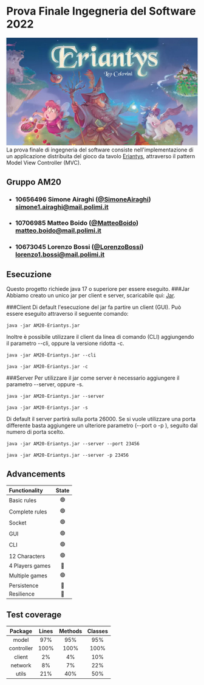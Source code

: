 # Prova Finale Ingegneria del Software 2022
![alt text](src/main/resources/Images/Eriantys-Header.jpg)
La prova finale di ingegneria del software consiste nell'implementazione 
di un applicazione distribuita del gioco da tavolo [Eriantys](https://www.craniocreations.it/prodotto/eriantys/), 
attraverso il pattern Model View Controller (MVC). 
## Gruppo AM20

- ###   10656496    Simone Airaghi ([@SimoneAiraghi](https://github.com/SimoneAiraghi))<br>simone1.airaghi@mail.polimi.it
- ###   10706985    Matteo Boido ([@MatteoBoido](https://github.com/MatteoBoido))<br>matteo.boido@mail.polimi.it
- ###   10673045    Lorenzo Bossi ([@LorenzoBossi](https://github.com/LorenzoBossi))<br>lorenzo1.bossi@mail.polimi.it

## Esecuzione
Questo progetto richiede java 17 o superiore per essere eseguito.
###Jar
Abbiamo creato un unico jar per client e server, scaricabile qui: [Jar](https://github.com/LorenzoBossi/..).

###Client
Di default l'esecuzione del jar fa partire un client (GUI).
Può essere eseguito attraverso il seguente comando:
```
java -jar AM20-Eriantys.jar
```
Inoltre è possibile utilizzare il client da linea di comando (CLI) aggiungendo 
il parametro --cli, oppure la versione ridotta -c.
```
java -jar AM20-Eriantys.jar --cli
```
```
java -jar AM20-Eriantys.jar -c
```
###Server
Per utilizzare il jar come server è necessario aggiungere 
il parametro --server, oppure -s.
```
java -jar AM20-Eriantys.jar --server
```
```
java -jar AM20-Eriantys.jar -s
```
Di default il server partirà sulla porta 26000.
Se si vuole utilizzare una porta differente basta aggiungere 
un ulteriore parametro (--port o -p ), seguito dal numero di porta scelto.
```
java -jar AM20-Eriantys.jar --server --port 23456
```
```
java -jar AM20-Eriantys.jar --server -p 23456
```


## Advancements

| Functionality    |                       State                        |
|:-----------------|:--------------------------------------------------:|
| Basic rules      | 🟢 |
| Complete rules   | 🟢 |
| Socket           | 🟢 |
| GUI              | 🟢 |
| CLI              | 🟢 |
| 12 Characters    | 🟢 |
| 4 Players games  | 🔴  |
| Multiple games   | 🟢 |
| Persistence      | 🔴  |
| Resilience       | 🔴  |

## Test coverage
|Package|Lines|Methods|Classes|
|:---------------:|:-----------:|:-----------:|:-----------:|
|model|97%|95%|95%|
|controller|100%|100%|100%|
|client|2%|4%|10%|
|network|8%|7%|22%|
|utils|21%|40%|50%|
